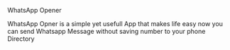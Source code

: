 WhatsApp Opener

WhatsApp Opner is a simple yet usefull App that makes life easy now you can send Whatsapp Message without saving number to your phone Directory
